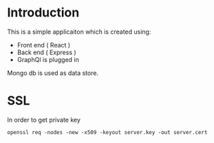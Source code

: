 # Introduction

This is a simple applicaiton which is created using:

- Front end ( React )
- Back end ( Express )
- GraphQl is plugged in

Mongo db is used as data store. 

# SSL
In order to get private key 

`
  openssl req -nodes -new -x509 -keyout server.key -out server.cert
`